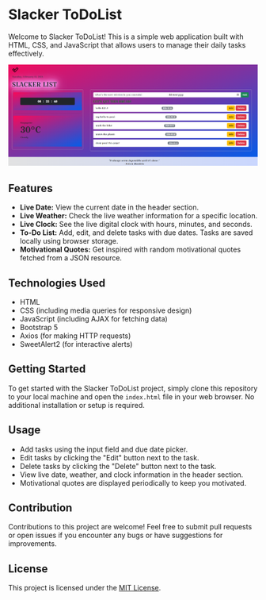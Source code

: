 # Slacker ToDoList

Welcome to Slacker ToDoList! This is a simple web application built with HTML, CSS, and JavaScript that allows users to manage their daily tasks effectively.

![SlackerList](https://github.com/missycoder/SA2_ToDoList_v2/blob/jsonbin/SlackerList_Display.png?raw=true)

## Features

- **Live Date:** View the current date in the header section.
- **Live Weather:** Check the live weather information for a specific location.
- **Live Clock:** See the live digital clock with hours, minutes, and seconds.
- **To-Do List:** Add, edit, and delete tasks with due dates. Tasks are saved locally using browser storage.
- **Motivational Quotes:** Get inspired with random motivational quotes fetched from a JSON resource.

## Technologies Used

- HTML
- CSS (including media queries for responsive design)
- JavaScript (including AJAX for fetching data)
- Bootstrap 5
- Axios (for making HTTP requests)
- SweetAlert2 (for interactive alerts)

## Getting Started

To get started with the Slacker ToDoList project, simply clone this repository to your local machine and open the `index.html` file in your web browser. No additional installation or setup is required.

## Usage

- Add tasks using the input field and due date picker.
- Edit tasks by clicking the "Edit" button next to the task.
- Delete tasks by clicking the "Delete" button next to the task.
- View live date, weather, and clock information in the header section.
- Motivational quotes are displayed periodically to keep you motivated.

## Contribution

Contributions to this project are welcome! Feel free to submit pull requests or open issues if you encounter any bugs or have suggestions for improvements.

## License

This project is licensed under the [MIT License](LICENSE).
